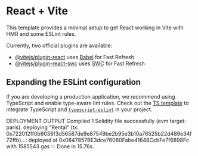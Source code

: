 # React + Vite

This template provides a minimal setup to get React working in Vite with HMR and some ESLint rules.

Currently, two official plugins are available:

- [@vitejs/plugin-react](https://github.com/vitejs/vite-plugin-react/blob/main/packages/plugin-react/README.md) uses [Babel](https://babeljs.io/) for Fast Refresh
- [@vitejs/plugin-react-swc](https://github.com/vitejs/vite-plugin-react-swc) uses [SWC](https://swc.rs/) for Fast Refresh

## Expanding the ESLint configuration

If you are developing a production application, we recommend using TypeScript and enable type-aware lint rules. Check out the [TS template](https://github.com/vitejs/vite/tree/main/packages/create-vite/template-react-ts) to integrate TypeScript and [`typescript-eslint`](https://typescript-eslint.io) in your project.

DEPLOYMENT OUTPUT
Compiled 1 Solidity file successfully (evm target: paris).
deploying "Rental" (tx: 0x722012ff0b9036f3d56587de9e87549be2b95e3b10a76525b22d489e34f72ffb)...: deployed at 0x0847857BE3dce76060Fabe41648CcbFe7f6898Fc with 1585543 gas
✨ Done in 15.76s.
